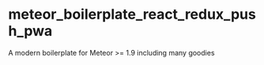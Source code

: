 # meteor_boilerplate_react_redux_push_pwa
A modern boilerplate for Meteor >= 1.9 including many goodies
